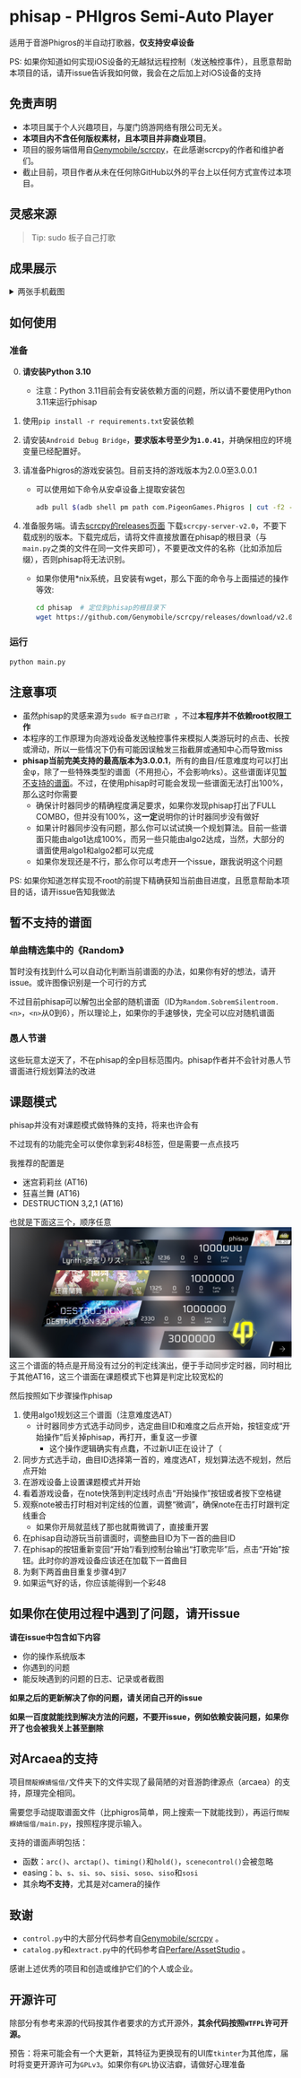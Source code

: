 # phisap - PHIgros Semi-Auto Player
适用于音游Phigros的半自动打歌器，**仅支持安卓设备**

PS: 如果你知道如何实现iOS设备的无越狱远程控制（发送触控事件），且愿意帮助本项目的话，请开issue告诉我如何做，我会在之后加上对iOS设备的支持

## 免责声明
+ 本项目属于个人兴趣项目，与厦门鸽游网络有限公司无关。
+ **本项目内不含任何版权素材，且本项目并非商业项目**。
+ 项目的服务端借用自[Genymobile/scrcpy](https://github.com/Genymobile/scrcpy)，在此感谢scrcpy的作者和维护者们。
+ 截止目前，项目作者从未在任何除GitHub以外的平台上以任何方式宣传过本项目。

## 灵感来源
> Tip: sudo 板子自己打歌

## 成果展示

<details>
<summary>两张手机截图</summary>

![AT Complete](./screenshots/phone-shot1.jpg)

![IN Complete](./screenshots/phone-shot2.jpg)

</details>

## 如何使用

### 准备
0. **请安装Python 3.10**
   
    + 注意：Python 3.11目前会有安装依赖方面的问题，所以请不要使用Python 3.11来运行phisap
1. 使用`pip install -r requirements.txt`安装依赖
2. 请安装`Android Debug Bridge`，**要求版本号至少为`1.0.41`**，并确保相应的环境变量已经配置好。
3. 请准备Phigros的游戏安装包。目前支持的游戏版本为2.0.0至3.0.0.1
	+ 可以使用如下命令从安卓设备上提取安装包
		```bash
		adb pull $(adb shell pm path com.PigeonGames.Phigros | cut -f2 -d:) ./Phigros.apk
		```
4. 准备服务端。请去[scrcpy的releases页面](https://github.com/Genymobile/scrcpy/releases) 下载`scrcpy-server-v2.0`，不要下载成别的版本。下载完成后，请将文件直接放置在phisap的根目录（与`main.py`之类的文件在同一文件夹即可），不要更改文件的名称（比如添加后缀），否则phisap将无法识别。
    + 如果你使用*nix系统，且安装有wget，那么下面的命令与上面描述的操作等效:
        ```bash
        cd phisap  # 定位到phisap的根目录下
        wget https://github.com/Genymobile/scrcpy/releases/download/v2.0/scrcpy-server-v2.0
        ```

### 运行
```bash
python main.py
```

## 注意事项
+ 虽然phisap的灵感来源为`sudo 板子自己打歌 `，不过**本程序并不依赖root权限工作**
+ 本程序的工作原理为向游戏设备发送触控事件来模拟人类游玩时的点击、长按或滑动，所以一些情况下仍有可能因误触发三指截屏或通知中心而导致miss
+ **phisap当前完美支持的最高版本为3.0.0.1**，所有的曲目/任意难度均可以打出金φ，除了一些特殊类型的谱面（不用担心，不会影响rks）。这些谱面详见[暂不支持的谱面](#暂不支持的谱面)。不过，在使用phisap时可能会发现一些谱面无法打出100%，那么这时你需要
    + 确保计时器同步的精确程度满足要求，如果你发现phisap打出了FULL COMBO，但并没有100%，这**一定**说明你的计时器同步没有做好
    + 如果计时器同步没有问题，那么你可以试试换一个规划算法。目前一些谱面只能由algo1达成100%，而另一些只能由algo2达成，当然，大部分的谱面使用algo1和algo2都可以完成
    + 如果你发现还是不行，那么你可以考虑开一个issue，跟我说明这个问题

PS: 如果你知道怎样实现不root的前提下精确获知当前曲目进度，且愿意帮助本项目的话，请开issue告知我做法

## 暂不支持的谱面
### 单曲精选集中的《Random》

暂时没有找到什么可以自动化判断当前谱面的办法，如果你有好的想法，请开issue。或许图像识别是一个可行的方式

不过目前phisap可以解包出全部的随机谱面（ID为`Random.SobremSilentroom.<n>`，`<n>`从0到6），所以理论上，如果你的手速够快，完全可以应对随机谱面

### 愚人节谱

这些玩意太逆天了，不在phisap的全p目标范围内。phisap作者并不会针对愚人节谱面进行规划算法的改进

## 课题模式
phisap并没有对课题模式做特殊的支持，将来也许会有

不过现有的功能完全可以使你拿到彩48标签，但是需要一点点技巧

我推荐的配置是
+ 迷宫莉莉丝 (AT16)
+ 狂喜兰舞 (AT16)
+ DESTRUCTION 3,2,1 (AT16)

也就是下面这三个，顺序任意
![推荐彩48配置](./screenshots/phone-shot3.jpg)
这三个谱面的特点是开局没有过分的判定线演出，便于手动同步定时器，同时相比于其他AT16，这三个谱面在课题模式下也算是判定比较宽松的

然后按照如下步骤操作phisap
1. 使用algo1规划这三个谱面（注意难度选AT）
    + 计时器同步方式选手动同步，选定曲目ID和难度之后点开始，按钮变成“开始操作”后关掉phisap，再打开，重复这一步骤
        + 这个操作逻辑确实有点蠢，不过新UI正在设计了（
2. 同步方式选手动，曲目ID选择第一首的，难度选AT，规划算法选不规划，然后点开始
3. 在游戏设备上设置课题模式并开始
4. 看着游戏设备，在note快落到判定线时点击“开始操作”按钮或者按下空格键
5. 观察note被击打时相对判定线的位置，调整“微调”，确保note在击打时跟判定线重合
    + 如果你开局就蓝线了那也就甭微调了，直接重开罢
6. 在phisap自动游玩当前谱面时，调整曲目ID为下一首的曲目ID
7. 在phisap的按钮重新变回“开始”/看到控制台输出“打歌完毕”后，点击“开始”按钮。此时你的游戏设备应该还在加载下一首曲目
8. 为剩下两首曲目重复步骤4到7
9. 如果运气好的话，你应该能得到一个彩48

## 如果你在使用过程中遇到了问题，请开issue
**请在issue中包含如下内容**
+ 你的操作系统版本
+ 你遇到的问题
+ 能反映遇到的问题的日志、记录或者截图

**如果之后的更新解决了你的问题，请关闭自己开的issue**

**如果一百度就能找到解决方法的问题，不要开issue，例如依赖安装问题，如果你开了也会被我关上甚至删除**

## 对Arcaea的支持
项目`闊靛緥婧愮偣/`文件夹下的文件实现了最简陋的对音游韵律源点（arcaea）的支持，原理完全相同。

需要您手动提取谱面文件（比phigros简单，网上搜索一下就能找到），再运行`闊靛緥婧愮偣/main.py`，按照程序提示输入。

支持的谱面声明包括：
+ 函数：`arc()`、`arctap()`、`timing()`和`hold()`，`scenecontrol()`会被忽略
+ easing：`b`、`s`、`si`、`so`、`sisi`、`soso`、`siso`和`sosi`
+ 其余**均不支持**，尤其是对camera的操作

## 致谢
+ `control.py`中的大部分代码参考自[Genymobile/scrcpy](https://github.com/Genymobile/scrcpy) 。
+ `catalog.py`和`extract.py`中的代码参考自[Perfare/AssetStudio](https://github.com/Perfare/AssetStudio) 。

感谢上述优秀的项目和创造或维护它们的个人或企业。

## 开源许可
除部分有参考来源的代码按其作者要求的方式开源外，**其余代码按照`WTFPL`许可开源。**

预告：将来可能会有一个大更新，其特征为更换现有的UI库`tkinter`为其他库，届时将变更开源许可为`GPLv3`。如果你有`GPL`协议洁癖，请做好心理准备
